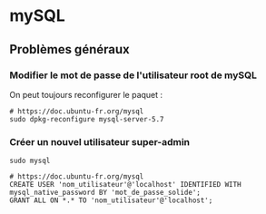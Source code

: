 # mySQL

## Problèmes généraux

### Modifier le mot de passe de l'utilisateur root de mySQL

On peut toujours reconfigurer le paquet :
```shell script
# https://doc.ubuntu-fr.org/mysql
sudo dpkg-reconfigure mysql-server-5.7
```

### Créer un nouvel utilisateur super-admin

```shell script
sudo mysql
```

```mysql
# https://doc.ubuntu-fr.org/mysql
CREATE USER 'nom_utilisateur'@'localhost' IDENTIFIED WITH mysql_native_password BY 'mot_de_passe_solide';
GRANT ALL ON *.* TO 'nom_utilisateur'@'localhost';
```
